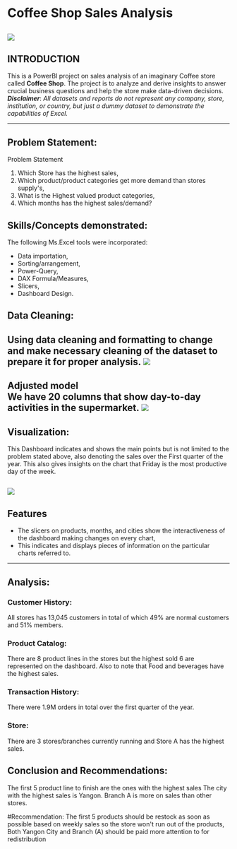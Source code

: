 # Coffee Shop Sales Analysis

![](coffee-shop-1.png)
--- 
## INTRODUCTION 

This is a PowerBI project on sales analysis of an imaginary Coffee store called **Coffee Shop**.
The project is to analyze and derive insights to answer crucial business questions and help the store make data-driven decisions.
**_Disclaimer_**: _All datasets and reports do not represent any company, store, institution, or country, but just a dummy dataset to demonstrate the capabilities of Excel._

---
## Problem Statement: 

Problem Statement
1. Which Store has the highest sales,
2. Which product/product categories get more demand than stores supply's,
3. What is the Highest valued product categories,
4. Which months has the highest sales/demand?


## Skills/Concepts demonstrated:

The following Ms.Excel tools were incorporated:

- Data importation, 
- Sorting/arrangement,
- Power-Query,
- DAX Formula/Measures,
- Slicers, 
- Dashboard Design.

## Data Cleaning:

Using data cleaning and formatting to change and make necessary cleaning of the dataset to prepare it for proper analysis. 
![](raw-file.png)
---

Adjusted model  
We have 20 columns that show day-to-day activities in the supermarket.
![](Power_query.png)
---

## Visualization:
This Dashboard indicates and shows the main points but is not limited to the problem stated above, also denoting the sales over the First quarter of the year. This also gives insights on the chart that Friday is the most productive day of the week.

![](Dashboard.png)
---

## Features
- The slicers on products, months, and cities show the interactiveness of the dashboard making changes on every chart,
- This indicates and displays pieces of information on the particular charts referred to.
---
## Analysis:

### Customer History:
All stores has 13,045 customers in total of which 49% are normal customers and 51% members.

### Product Catalog:
There are 8 product lines in the stores but the highest sold 6 are represented on the dashboard.
Also to note that Food and beverages have the highest sales.

### Transaction History:
There were 1.9M orders in total over the first quarter of the year.

### Store: 
There are 3 stores/branches currently running and Store A has the highest sales. 

## Conclusion and Recommendations:
The first 5 product line to finish are the ones with the highest sales
The city with the highest sales is Yangon.
Branch A is more on sales than other stores.

#Recommendation: 
The first 5 products should be restock as soon as possible based on weekly sales so the store won't run out of the products,
Both Yangon City and Branch (A) should be paid more attention to for redistribution
